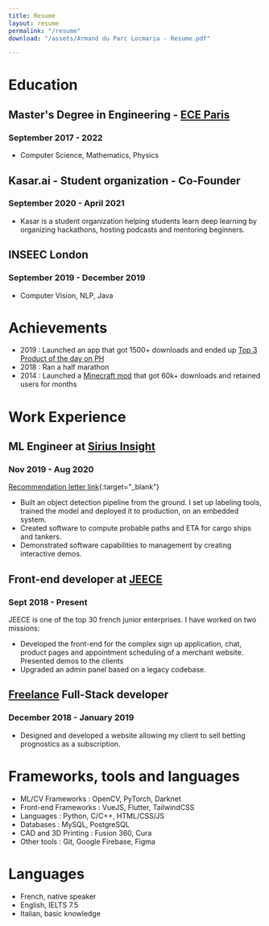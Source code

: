 ```yaml
---
title: Resume
layout: resume
permalink: "/resume"
download: "/assets/Armand du Parc Locmaria - Resume.pdf"

---
```

# Education

## Master's Degree in Engineering - [ECE Paris](https://www.ece.fr/ecole-ingenieur/)

### September 2017 - 2022

* Computer Science, Mathematics, Physics

## Kasar.ai - Student organization - Co-Founder

### September 2020 - April 2021

* Kasar is a student organization helping students learn deep learning by organizing hackathons, hosting podcasts and mentoring beginners.

## INSEEC London

### September 2019 - December 2019

* Computer Vision, NLP, Java

# Achievements

* 2019 : Launched an app that got 1500+ downloads and ended up [Top 3 Product of the day on PH](https://www.producthunt.com/posts/draft-2faab89a-3e8d-4d42-ada3-73d69511104f)
* 2018 : Ran a half marathon
* 2014 : Launched a [Minecraft mod](https://armandpl.com/projects/cng-mods.html) that got 60k+ downloads and retained users for months

# Work Experience

## ML Engineer at [Sirius Insight](https://www.siriusinsight.ai/)

### Nov 2019 - Aug 2020  

[Recommendation letter link](https://armandpl.com/assets/rec_letter_anthony_rix.pdf){:target="_blank"}

* Built an object detection pipeline from the ground. I set up labeling tools, trained the model and deployed it to production, on an embedded system.
* Created software to compute probable paths and ETA for cargo ships and tankers.
* Demonstrated software capabilities to management by creating interactive demos.

## Front-end developer at [JEECE](https://www.jeece.fr/)

### Sept 2018 - Present

JEECE is one of the top 30 french junior enterprises. I have worked on two missions:

* Developed the front-end for the complex sign up application, chat, product pages and appointment scheduling of a merchant website. Presented demos to the clients
* Upgraded an admin panel based on a legacy codebase.

## [Freelance](https://www.malt.fr/profile/armandduparclocmaria) Full-Stack developer

### December 2018 - January 2019

* Designed and developed a website allowing my client to sell betting prognostics as a subscription.

# Frameworks, tools and languages

* ML/CV Frameworks : OpenCV, PyTorch, Darknet
* Front-end Frameworks : VueJS, Flutter, TailwindCSS
* Languages : Python, C/C++, HTML/CSS/JS
* Databases : MySQL, PostgreSQL
* CAD and 3D Printing : Fusion 360, Cura
* Other tools : Git, Google Firebase, Figma

# Languages

* French, native speaker
* English, IELTS 7.5
* Italian, basic knowledge